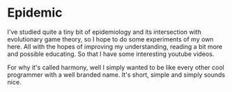 # Epidemic

I've studied quite a tiny bit of epidemiology and its intersection with evolutionary game theory, so I hope to do some experiments
of my own here. All with the hopes of improving my understanding, reading a bit more and possible educating. 
So that I have some interesting youtube videos.

For why it's called harmony, well I simply wanted to be like every other cool programmer with a well branded name.
It's short, simple and simply sounds nice.
